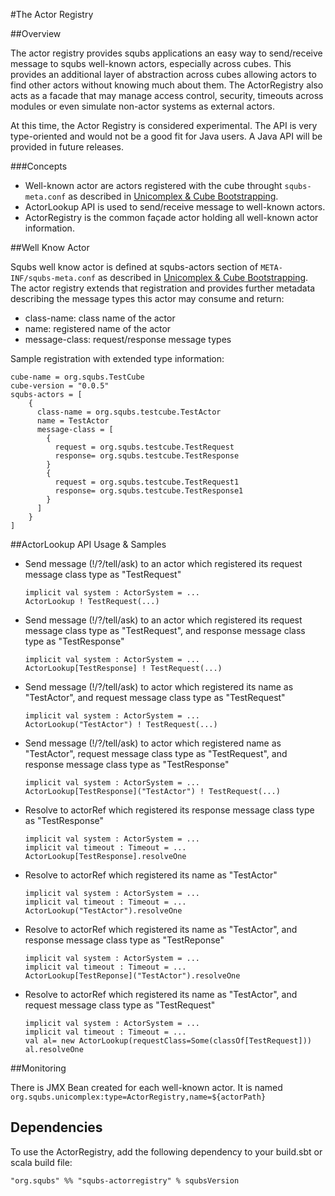 
#The Actor Registry

##Overview

The actor registry provides squbs applications an easy way to send/receive message to squbs well-known actors, especially across cubes. This provides an additional layer of abstraction across cubes allowing actors to find other actors without knowing much about them. The ActorRegistry also acts as a facade that may manage access control, security, timeouts across modules or even simulate non-actor systems as external actors.

At this time, the Actor Registry is considered experimental. The API is very type-oriented and would not be a good fit for Java users. A Java API will be provided in future releases.

###Concepts

* Well-known actor are actors registered with the cube throught `squbs-meta.conf` as described in [Unicomplex & Cube Bootstrapping](bootstrap.md).
* ActorLookup API is used to send/receive message to well-known actors.
* ActorRegistry is the common façade actor holding all well-known actor information. 


##Well Know Actor

Squbs well know actor is defined at squbs-actors section of `META-INF/squbs-meta.conf` as described in [Unicomplex & Cube Bootstrapping](bootstrap.md). The actor registry extends that registration and provides further metadata describing the message types this actor may consume and return:

* class-name:		class name of the actor
* name:			registered name of the actor
* message-class:	request/response message types

Sample registration with extended type information:

```
cube-name = org.squbs.TestCube
cube-version = "0.0.5"
squbs-actors = [
    {
      class-name = org.squbs.testcube.TestActor
      name = TestActor
      message-class = [
        {
          request = org.squbs.testcube.TestRequest
          response= org.squbs.testcube.TestResponse
        }
        {
          request = org.squbs.testcube.TestRequest1
          response= org.squbs.testcube.TestResponse1
        }
      ]
    }
]
```

##ActorLookup API Usage & Samples

* Send message (!/?/tell/ask) to an actor which registered its request message class type as "TestRequest"

  ```
  implicit val system : ActorSystem = ...
  ActorLookup ! TestRequest(...)  			
  ```

* Send message (!/?/tell/ask) to an actor which registered its request message class type as "TestRequest", and response message class type as "TestResponse"

  ```
  implicit val system : ActorSystem = ...
  ActorLookup[TestResponse] ! TestRequest(...)	  
  ```

* Send message (!/?/tell/ask) to actor which registered its name as "TestActor", and request message class type as "TestRequest"

  ```
  implicit val system : ActorSystem = ...
  ActorLookup("TestActor") ! TestRequest(...) 	
  ```

* Send message (!/?/tell/ask) to actor which registered name as "TestActor", request message class type as "TestRequest", and response message class type as "TestResponse"

  ```
  implicit val system : ActorSystem = ...
  ActorLookup[TestResponse]("TestActor") ! TestRequest(...)  
  ```

* Resolve to actorRef which registered its response message class type as "TestResponse"

  ```
  implicit val system : ActorSystem = ...
  implicit val timeout : Timeout = ...
  ActorLookup[TestResponse].resolveOne
  ```

* Resolve to actorRef which registered its name as "TestActor"  

  ```
  implicit val system : ActorSystem = ...
  implicit val timeout : Timeout = ...
  ActorLookup("TestActor").resolveOne
  ```
  
* Resolve to actorRef which registered its name as "TestActor", and response message class type as "TestReponse" 

  ```
  implicit val system : ActorSystem = ...
  implicit val timeout : Timeout = ...
  ActorLookup[TestReponse]("TestActor").resolveOne
  ```
  
* Resolve to actorRef which registered its name as "TestActor", and request message class type as "TestRequest"
 
  ```
  implicit val system : ActorSystem = ...
  implicit val timeout : Timeout = ...
  val al= new ActorLookup(requestClass=Some(classOf[TestRequest]))
  al.resolveOne
  ```

##Monitoring

There is JMX Bean created for each well-known actor. It is named `org.squbs.unicomplex:type=ActorRegistry,name=${actorPath}`



## Dependencies

To use the ActorRegistry, add the following dependency to your build.sbt or scala build file:

```
"org.squbs" %% "squbs-actorregistry" % squbsVersion
```
